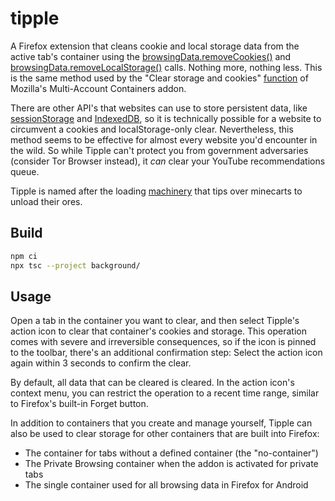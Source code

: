 # tipple

A Firefox extension that cleans cookie and local storage data from the active tab's container using the [browsingData.removeCookies()](https://developer.mozilla.org/en-US/docs/Mozilla/Add-ons/WebExtensions/API/browsingData/removeCookies) and [browsingData.removeLocalStorage()](https://developer.mozilla.org/en-US/docs/Mozilla/Add-ons/WebExtensions/API/browsingData/removeLocalStorage) calls. Nothing more, nothing less. This is the same method used by the "Clear storage and cookies" [function](https://github.com/mozilla/multi-account-containers/issues/303) of Mozilla's Multi-Account Containers addon.

There are other API's that websites can use to store persistent data, like [sessionStorage](https://developer.mozilla.org/en-US/docs/Web/API/Window/sessionStorage) and [IndexedDB](https://developer.mozilla.org/en-US/docs/Web/API/IndexedDB_API), so it is technically possible for a website to circumvent a cookies and localStorage-only clear. Nevertheless, this method seems to be effective for almost every website you'd encounter in the wild. So while Tipple can't protect you from government adversaries (consider Tor Browser instead), it _can_ clear your YouTube recommendations queue.

Tipple is named after the loading [machinery](https://en.wikipedia.org/wiki/Tipple) that tips over minecarts to unload their ores.

## Build

```bash
npm ci
npx tsc --project background/
```

## Usage

Open a tab in the container you want to clear, and then select Tipple's action icon to clear that container's cookies and storage. This operation comes with severe and irreversible consequences, so if the icon is pinned to the toolbar, there's an additional confirmation step: Select the action icon again within 3 seconds to confirm the clear.

By default, all data that can be cleared is cleared. In the action icon's context menu, you can restrict the operation to a recent time range, similar to Firefox's built-in Forget button.

In addition to containers that you create and manage yourself, Tipple can also be used to clear storage for other containers that are built into Firefox:

- The container for tabs without a defined container (the "no-container")
- The Private Browsing container when the addon is activated for private tabs
- The single container used for all browsing data in Firefox for Android
